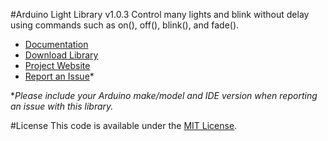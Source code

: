 #Arduino Light Library v1.0.3
Control many lights and blink without delay using commands such as on(), off(), blink(), and fade().

* [Documentation](http://robotsbigdata.com/docs-arduino-light.html)
* [Download Library](https://github.com/alextaujenis/RBD_Light/raw/master/extras/RBD_Light.zip)
* [Project Website](http://robotsbigdata.com)
* [Report an Issue](https://github.com/alextaujenis/RBD_Light/issues/new)*

\**Please include your Arduino make/model and IDE version when reporting an issue with this library.*

#License
This code is available under the [MIT License](http://opensource.org/licenses/mit-license.php).